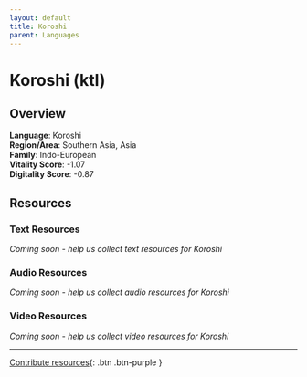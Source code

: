 ```yaml
---
layout: default
title: Koroshi
parent: Languages
---
```


# Koroshi (ktl)

## Overview

**Language**: Koroshi  
**Region/Area**: Southern Asia, Asia  
**Family**: Indo-European  
**Vitality Score**: -1.07  
**Digitality Score**: -0.87  

## Resources

### Text Resources
*Coming soon - help us collect text resources for Koroshi*

### Audio Resources
*Coming soon - help us collect audio resources for Koroshi*

### Video Resources
*Coming soon - help us collect video resources for Koroshi*

---

[Contribute resources](https://fairtrain.github.io/){: .btn .btn-purple }
